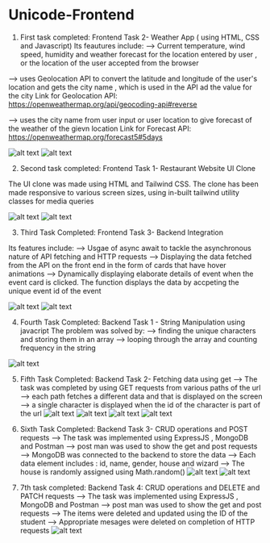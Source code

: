 # Unicode-Frontend

1) First task completed: Frontend Task 2- Weather App ( using HTML, CSS and Javascript)
Its feautures include:
--> Current temperature, wind speed, humidity and weather forecast for the location entered by user , or the location of the user accepted from the browser

--> uses Geolocation API to convert the latitude and longitude of the user's location and gets the city name , which is used in the API ad the value for the city
Link for Geolocation API: https://openweathermap.org/api/geocoding-api#reverse

--> uses the city name from user input or user location to give forecast of the weather of the gievn location 
Link for Forecast API: https://openweathermap.org/forecast5#5days

![alt text](README_images/image.png)
![alt text](README_images/image-1.png)


2) Second task completed: Frontend Task 1- Restaurant Website UI Clone

The UI clone was made using HTML and Tailwind CSS. The clone has been made responsive to various screen sizes, using in-built tailwind utility classes for media queries 

![alt text](README_images/image-2.png) ![alt text](README_images/image-3.png)

3) Third Task Completed: Frontend Task 3- Backend Integration

Its features include:
--> Usgae of async await to tackle the asynchronous nature of API fetching and HTTP requests
--> Displaying the data fetched from the API on the front end in the form of cards that have hover animations
--> Dynamically displaying elaborate details of event when the event card is clicked. The function displays the data by accpeting the unique event id of the event 

![alt text](README_images/image-4.png) ![alt text](README_images/image-5.png)


4) Fourth Task Completed: Backend Task 1 - String Manipulation using javacript
The problem was solved by:
--> finding the unique characters and storing them in an array
--> looping through the array and counting frequency in the string 

![alt text](README_images/image-6.png)

5) Fifth Task Completed: Backend Task 2- Fetching data using get 
--> The task was completed by using GET requests from various paths of the url 
--> each path fetches a different data and that is displayed on the screen
--> a single character is displayed when the id of the character is part of the url 
![alt text](README_images/image-7.png)
![alt text](README_images/image-8.png)
![alt text](README_images/image-9.png)
![alt text](README_images/image-10.png)

6) Sixth Task Completed: Backend Task 3- CRUD operations and POST requests
--> The task was implemented using ExpressJS , MongoDB and Postman
--> post man was used to show the get and post requests
--> MongoDB was connected to the backend to store the data
--> Each data element includes : id, name, gender, house and wizard
--> The house is randomly assigned using Math.random()
![alt text](README_images/image-11.png)
![alt text](README_images/image-12.png)

7) 7th task completed: Backend Task 4: CRUD operations and DELETE and PATCH requests
--> The task was implemented using ExpressJS , MongoDB and Postman
--> post man was used to show the get and post requests
--> The items were deleted and updated using the ID of the student 
--> Appropriate mesages were deleted on completion of HTTP requests
![alt text](README_images/image13.png)